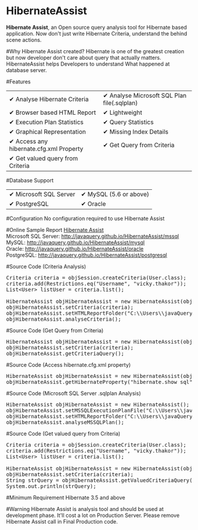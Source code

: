 # HibernateAssist
<b>Hibernate Assist</b>, an Open source query analysis tool for Hibernate based application. Now don't just write Hibernate Criteria, understand the behind scene actions. 

#Why Hibernate Assist created?
Hibernate is one of the greatest creation but now developer don't care about query that actually matters. HibernateAssist helps Developers to understand What happened at database server. 

#Features
<table >
	<tr>
		<td>✔ Analyse Hibernate Criteria</td>
		<td>✔ Analyse Microsoft SQL Plan file(.sqlplan)</td>
	</tr>
	<tr>
		<td>✔ Browser based HTML Report</td>
		<td>✔ Lightweight</td>
	</tr>
	<tr>
		<td>✔ Execution Plan Statistics</td>
		<td>✔ Query Statistics</td>
	</tr>
	<tr>
		<td>✔ Graphical Representation</td>
		<td>✔ Missing Index Details</td>
	</tr>
	<tr>
		<td>✔ Access any hibernate.cfg.xml Property</td>
		<td>✔ Get Query from Criteria</td>
	</tr>
	<tr>
		<td>✔ Get valued query from Criteria</td>
		<td></td>
	</tr>
</table>

#Database Support
<table style='width:100%'>
	<tr>
		<td>✔ Microsoft SQL Server</td>
		<td>✔ MySQL (5.6 or above)</td>
	</tr>
	<tr>
		<td>✔ PostgreSQL</td>
		<td>✔ Oracle</td>
	</tr>
</table>

#Configuration
No configuration required to use Hibernate Assist

#Online Sample Report
<a href="http://javaquery.github.io/HibernateAssist/" target="_blank">Hibernate Assist</a><br/>
Microsoft SQL Server: <a href="http://javaquery.github.io/HibernateAssist/mssql" target="_blank">http://javaquery.github.io/HibernateAssist/mssql</a><br/>
MySQL: <a href="http://javaquery.github.io/HibernateAssist/mysql" target="_blank">http://javaquery.github.io/HibernateAssist/mysql</a><br/>
Oracle: <a href="http://javaquery.github.io/HibernateAssist/oracle" target="_blank">http://javaquery.github.io/HibernateAssist/oracle</a><br/>
PostgreSQL: <a href="http://javaquery.github.io/HibernateAssist/postgresql" target="_blank">http://javaquery.github.io/HibernateAssist/postgresql</a><br/>

#Source Code (Criteria Analysis)
<pre>
Criteria criteria = objSession.createCriteria(User.class);
criteria.add(Restrictions.eq("Username", "vicky.thakor"));
List&lt;User&gt; listUser = criteria.list();

HibernateAssist objHibernateAssist = new HibernateAssist(objSession);
objHibernateAssist.setCriteria(criteria);
objHibernateAssist.setHTMLReportFolder("C:\\Users\\javaQuery\\Desktop\\HTMLReport");
objHibernateAssist.analyseCriteria();
</pre>

#Source Code (Get Query from Criteria)
<pre>
HibernateAssist objHibernateAssist = new HibernateAssist(objSession);
objHibernateAssist.setCriteria(criteria);
objHibernateAssist.getCriteriaQuery();
</pre>

#Source Code (Access hibernate.cfg.xml property)
<pre>
HibernateAssist objHibernateAssist = new HibernateAssist(objSession);
objHibernateAssist.getHibernateProperty("hibernate.show_sql");
</pre>

#Source Code (Microsoft SQL Server .sqlplan Analysis)
<pre>
HibernateAssist objHibernateAssist = new HibernateAssist();
objHibernateAssist.setMSSQLExecutionPlanFile("C:\\Users\\javaQuery\\Desktop\\HTMLReport\\SQL Plans\\ComplexQuery.sqlplan");
objHibernateAssist.setHTMLReportFolder("C:\\Users\\javaQuery\\Desktop\\HTMLReport");
objHibernateAssist.analyseMSSQLPlan();
</pre>

#Source Code (Get valued query from Criteria)
<pre>
Criteria criteria = objSession.createCriteria(User.class);
criteria.add(Restrictions.eq("Username", "vicky.thakor"));
List&lt;User&gt; listUser = criteria.list();

HibernateAssist objHibernateAssist = new HibernateAssist(objSession);
objHibernateAssist.setCriteria(criteria);
String strQuery = objHibernateAssist.getValuedCriteriaQuery();
System.out.println(strQuery);
</pre>

#Minimum Requirement
Hibernate 3.5 and above

#Warning
Hibernate Assist is analysis tool and should be used at development phase. It'll cost a lot on Production Server. Please remove Hibernate Assist call in Final Production code.
